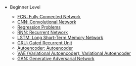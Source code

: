 
* Beginner Level

  * [FCN: Fully Connected Network](https://github.com/pengsihua2023/Deep-Learning-Lecture-Notes-English/blob/main/04.%20Beginner/Beginner%3A%20FCN(MLP).md)
  * [CNN: Convolutional Network](https://github.com/pengsihua2023/Deep-Learning-Lecture-Notes-English/blob/main/04.%20Beginner/Beginner%3A%20CNN.md)
  * [Regression Problems](https://github.com/pengsihua2023/Deep-Learning-Lecture-Notes-English/blob/main/04.%20Beginner/Beginner%3A%20Regression%20Problem.md)
  * [RNN: Recurrent Network](https://github.com/pengsihua2023/Deep-Learning-Lecture-Notes-English/blob/main/04.%20Beginner/Beginner%3A%20RNN.md)
  * [LSTM: Long Short-Term Memory Network](https://github.com/pengsihua2023/Deep-Learning-Lecture-Notes-English/blob/main/04.%20Beginner/Beginner%3A%20LSTM.md)
  * [GRU: Gated Recurrent Unit]()
  * [Autoencoder: Autoencoder](https://github.com/pengsihua2023/Deep-Learning-Lecture-Notes-English/blob/main/04.%20Beginner/Beginner%3A%20Autoencoder.md)
  * [VAE (Variational Autoencoder): Variational Autoencoder](https://github.com/pengsihua2023/Deep-Learning-Lecture-Notes-English/blob/main/04.%20Beginner/Beginner%3A%20VAE.md)
  * [GAN: Generative Adversarial Network](https://github.com/pengsihua2023/Deep-Learning-Lecture-Notes-English/blob/main/04.%20Beginner/Beginner%3A%20GAN.md)
